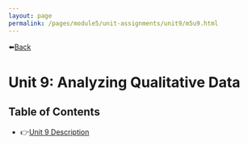 ```yaml
---
layout: page
permalink: /pages/module5/unit-assignments/unit9/m5u9.html
---
```


⬅️[Back](/pages/module5.html)

# Unit 9: Analyzing Qualitative Data

## Table of Contents

- 👉[Unit 9 Description](/pages/module5/unit-assignments/unit9/m5u9-description.html)
